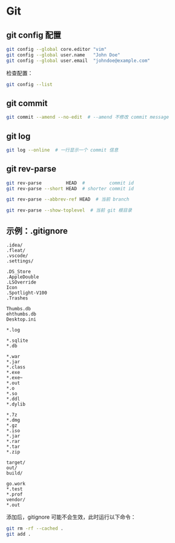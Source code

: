 # Git

## git config 配置

```bash
git config --global core.editor "vim"
git config --global user.name   "John Doe"
git config --global user.email  "johndoe@example.com"
```

检查配置：

```bash
git config --list
```

## git commit

```bash
git commit --amend --no-edit  # --amend 不修改 commit message
```

## git log

```bash
git log --online  # 一行显示一个 commit 信息
```

## git rev-parse

```bash
git rev-parse         HEAD  #         commit id
git rev-parse --short HEAD  # shorter commit id

git rev-parse --abbrev-ref HEAD  # 当前 branch

git rev-parse --show-toplevel  # 当前 git 根目录
```

## 示例：.gitignore

```text
.idea/
.fleat/
.vscode/
.settings/

.DS_Store
.AppleDouble
.LSOverride
Icon
.Spotlight-V100
.Trashes

Thumbs.db
ehthumbs.db
Desktop.ini

*.log

*.sqlite
*.db

*.war
*.jar
*.class
*.exe
*.exe~
*.out
*.o
*.so
*.ddl
*.dylib

*.7z
*.dmg
*.gz
*.iso
*.jar
*.rar
*.tar
*.zip

target/
out/
build/

go.work
*.test
*.prof
vendor/
*.out
```

添加后，gitignore 可能不会生效，此时运行以下命令：

```bash
git rm -rf --cached .
git add .
```
